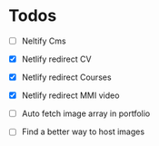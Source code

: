 # Todos

- [ ] Neltify Cms
- [x] Netlify redirect CV
- [x] Netlify redirect Courses
- [x] Netlify redirect MMI video
- [ ] Auto fetch image array in portfolio
- [ ] Find a better way to host images

